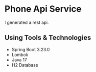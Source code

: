 # Phone Api Service
I generated a rest api.
## Using Tools & Technologies 
* Spring Boot 3.23.0
* Lombok 
* Java 17
* H2 Database
